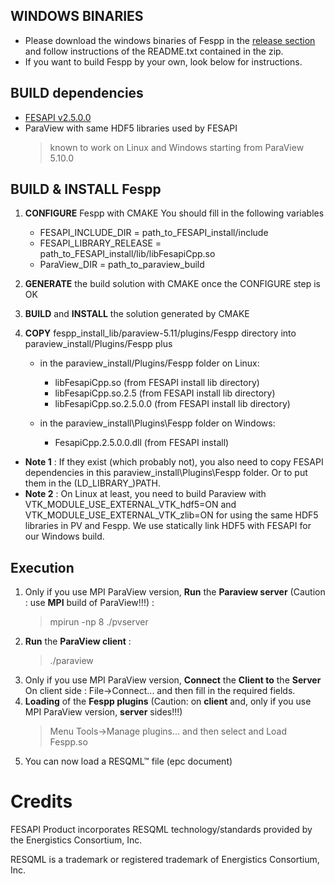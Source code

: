 ## WINDOWS BINARIES
- Please download the windows binaries of Fespp in the [release section](https://github.com/F2I-Consulting/fespp/releases) and follow instructions of the README.txt contained in the zip.
- If you want to build Fespp by your own, look below for instructions.

## BUILD dependencies
- [FESAPI v2.5.0.0](https://github.com/F2I-Consulting/fesapi/releases/tag/v2.5.0.0)
- ParaView with same HDF5 libraries used by FESAPI
	 > known to work on Linux and Windows starting from ParaView 5.10.0

## BUILD & INSTALL Fespp
1. **CONFIGURE** Fespp with CMAKE
You should fill in the following variables
   * FESAPI_INCLUDE_DIR = path_to_FESAPI_install/include
   * FESAPI_LIBRARY_RELEASE = path_to_FESAPI_install/lib/libFesapiCpp.so
   * ParaView_DIR = path_to_paraview_build
2. **GENERATE** the build solution with CMAKE once the CONFIGURE step is OK
3. **BUILD** and **INSTALL** the solution generated by CMAKE
4. **COPY** fespp_install_lib/paraview-5.11/plugins/Fespp directory into paraview_install/Plugins/Fespp plus
 
	- in the paraview_install/Plugins/Fespp folder on Linux:
	   - libFesapiCpp.so (from FESAPI install lib directory)
	   - libFesapiCpp.so.2.5 (from FESAPI install lib directory)
	   - libFesapiCpp.so.2.5.0.0 (from FESAPI install lib directory)
   
	- in the paraview_install\Plugins\Fespp folder on Windows:
	   - FesapiCpp.2.5.0.0.dll (from FESAPI install)

- **Note 1** : If they exist (which probably not), you also need to copy FESAPI dependencies in this paraview_install\Plugins\Fespp folder. Or to put them in the (LD_LIBRARY_)PATH.
- **Note 2** : On Linux at least, you need to build Paraview with VTK_MODULE_USE_EXTERNAL_VTK_hdf5=ON and VTK_MODULE_USE_EXTERNAL_VTK_zlib=ON for using the same HDF5 libraries in PV and Fespp. We use statically link HDF5 with FESAPI for our Windows build.

## Execution
1. Only if you use MPI ParaView version, **Run** the **Paraview server** (Caution : use **MPI** build of ParaView!!!) : 
	> mpirun -np 8 ./pvserver
2. **Run** the **ParaView client** : 
	> ./paraview
3. Only if you use MPI ParaView version, **Connect** the **Client to** the **Server**
On client side : File->Connect...  and then fill in the required fields.
4. **Loading** of the **Fespp plugins** (Caution: on **client** and, only if you use MPI ParaView version, **server** sides!!!)
	> Menu Tools->Manage plugins...
	> and then select and Load Fespp.so
5. You can now load a RESQML™ file (epc document)

# Credits
FESAPI Product incorporates RESQML technology/standards provided by the Energistics Consortium, Inc.

RESQML is a trademark or registered trademark of Energistics Consortium, Inc.
